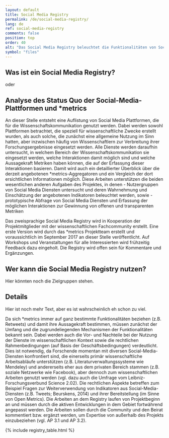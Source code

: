 ```yaml
---
layout: default
title: Social Media Registry
permalink: /de/social-media-registry/
lang: de
ref: social-media-registry
comments: false
position: top
order: 40
alt: "Das Social Media Registry beleuchtet die Funktionalitäten von Social-Media-Diensten, ihren Nutzergruppen und die Eignung der daraus resultierenden Metriken für die Vermessung von Wissenschaftskommunikation."
symbol: "files"
---
```

## Was ist ein Social Media Registry?
oder
## Analyse des Status Quo der Social-Media-Plattformen und \*metrics

An dieser Stelle entsteht eine Auflistung von Social Media Plattformen, die für die Wissenschaftskommunikation genutzt werden. Dabei werden sowohl Plattformen betrachtet, die speziell für wissenschaftliche Zwecke erstellt wurden, als auch solche, die zunächst eine allgemeine Nutzung im Sinn hatten, aber inzwischen häufig von Wissenschaftlern zur Verbreitung ihrer Forschungsergebnisse eingesetzt werden. Alle Dienste werden daraufhin untersucht, in welchem Bereich der Wissenschaftskommunikation sie eingesetzt werden, welche Interaktionen damit möglich sind und welche Aussagekraft Metriken haben können, die auf der Erfassung dieser Interaktionen basieren.
Damit wird auch ein detaillierter Überblick über die derzeit angebotenen \*metrics-Aggregatoren und ein Vergleich der dort ersichtlichen Informationen möglich. Diese Arbeiten unterstützen die beiden wesentlichen anderen Aufgaben des Projektes, in denen
    - Nutzergruppen von Social Media Diensten untersucht und deren Wahrnehmung und Einschätzung der angebotenen Indikatoren beleuchtet werden, sowie
    - prototypische Abfrage von Social Media Diensten und Erfassung der möglichen Interaktionen zur Gewinnung von offenen und transparenten Metriken

Das zweisprachige Social Media Registry wird in Kooperation der Projektmitglieder mit der wissenschaftlichen Fachcommunity erstellt. Eine erste Version wird durch das \*metrics Projektteam erstellt und voraussichtlich im September 2017 an dieser Stelle veröffentlicht. Auf Workshops und Veranstaltungen für alle Interessierten wird frühzeitig Feedback dazu eingeholt. Die Registry wird offen sein für Kommentare und Ergänzungen.

## Wer kann die Social Media Registry nutzen?

Hier könnten noch die Zielgruppen stehen.

## Details

Hier ist noch mehr Text, aber es ist wahrscheinlich eh schon zu viel.

Da sich \*metrics immer auf ganz bestimmte Funktionalitäten beziehen (z.B. Retweets) und damit ihre
Aussagekraft bestimmen, müssen zunächst der Umfang und die zugrundeliegenden Mechanismen der
Funktionalitäten bekannt sein. Dabei werden auch die Vor- und Nachteile bei der Nutzung der Dienste
im wissenschaftlichen Kontext sowie die rechtlichen Rahmenbedingungen (auf Basis der Geschäftsbedingungen)
verdeutlicht. Dies ist notwendig, da Forschende momentan mit diversen Social-Media-
Diensten konfrontiert sind, die einerseits primär wissenschaftliche Arbeitsabläufe unterstützen (z.B.
Literaturverwaltungssysteme wie Mendeley) und andererseits eher aus dem privaten Bereich stammen
(z.B. soziale Netzwerke wie Facebook), aber dennoch zum wissenschaftlichen Arbeiten genutzt werden
(vgl. dazu auch die Umfrage vom Leibniz-Forschungsverbund Science 2.02). Die rechtlichen Aspekte
betreffen zum Beispiel Fragen zur Weiterverwendung von Indikatoren aus Social-Media-Diensten (z.B.
Tweets; Beurskens, 2014) und ihrer Bereitstellung (im Sinne von Open Metrics).
Die Arbeiten an dem Registry laufen von Projektbeginn an und müssen durch die aktiven Entwicklungen
in dem Gebiet fortwährend angepasst werden. Die Arbeiten sollen durch die Community und den
Beirat kommentiert bzw. ergänzt werden, um Expertise von außerhalb des Projekts einzubeziehen (vgl.
AP 3.1 und AP 3.2).

{% include registry_table.html %}

